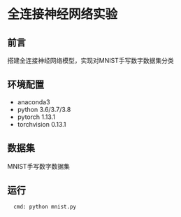 # 全连接神经网络实验

## 前言
搭建全连接神经网络模型，实现对MNIST手写数字数据集分类

## 环境配置
* anaconda3
* python 3.6/3.7/3.8
* pytorch 1.13.1
* torchvision 0.13.1

## 数据集
MNIST手写数字数据集

## 运行

      cmd: python mnist.py






